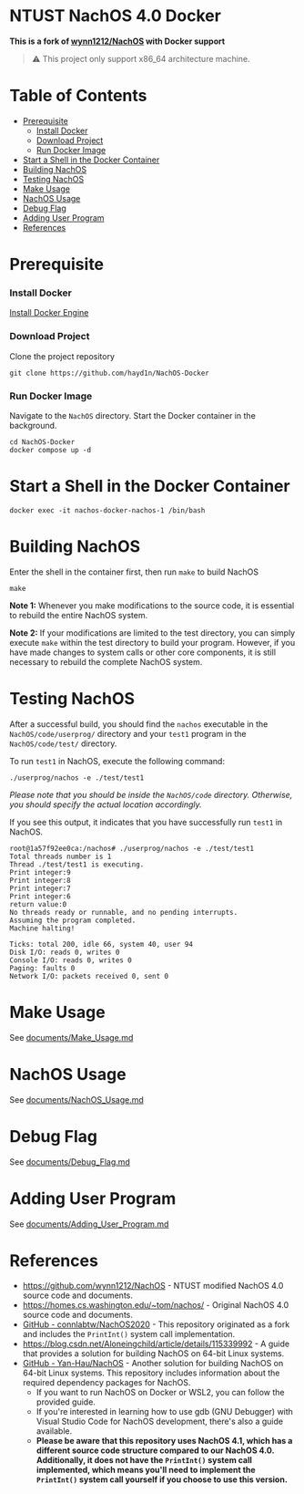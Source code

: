 # NTUST NachOS 4.0 Docker

**This is a fork of [wynn1212/NachOS](https://github.com/wynn1212/NachOS) with Docker support**

> ⚠️ This project only support x86_64 architecture machine.

# Table of Contents

- [Prerequisite](#Prerequisite)
  - [Install Docker](#Install-Docker)
  - [Download Project](#Download-Project)
  - [Run Docker Image](#Run-Docker-Image)
- [Start a Shell in the Docker Container](#Start-a-Shell-in-the-Docker-Container)
- [Building NachOS](#Building-NachOS)
- [Testing NachOS](#Testing-NachOS)
- [Make Usage](#Make-Usage)
- [NachOS Usage](#NachOS-Usage)
- [Debug Flag](#Debug-Flag)
- [Adding User Program](#Adding-User-Program)
- [References](#References)

# Prerequisite

### Install Docker

[Install Docker Engine](https://docs.docker.com/engine/install/)

### Download Project

Clone the project repository

```shell
git clone https://github.com/hayd1n/NachOS-Docker
```

### Run Docker Image

Navigate to the `NachOS` directory.
Start the Docker container in the background.

```shell
cd NachOS-Docker
docker compose up -d
```

# Start a Shell in the Docker Container

```shell
docker exec -it nachos-docker-nachos-1 /bin/bash
```

# Building NachOS

Enter the shell in the container first, then run `make` to build NachOS

```shell
make
```

**Note 1:** Whenever you make modifications to the source code, it is essential to rebuild the entire NachOS system.

**Note 2:** If your modifications are limited to the test directory, you can simply execute `make` within the test directory to build your program. However, if you have made changes to system calls or other core components, it is still necessary to rebuild the complete NachOS system.

# Testing NachOS

After a successful build, you should find the `nachos` executable in the `NachOS/code/userprog/` directory and your `test1` program in the `NachOS/code/test/` directory.

To run `test1` in NachOS, execute the following command:

```shell
./userprog/nachos -e ./test/test1
```

_Please note that you should be inside the `NachOS/code` directory. Otherwise, you should specify the actual location accordingly._

If you see this output, it indicates that you have successfully run `test1` in NachOS.

```
root@1a57f92ee0ca:/nachos# ./userprog/nachos -e ./test/test1
Total threads number is 1
Thread ./test/test1 is executing.
Print integer:9
Print integer:8
Print integer:7
Print integer:6
return value:0
No threads ready or runnable, and no pending interrupts.
Assuming the program completed.
Machine halting!

Ticks: total 200, idle 66, system 40, user 94
Disk I/O: reads 0, writes 0
Console I/O: reads 0, writes 0
Paging: faults 0
Network I/O: packets received 0, sent 0
```

# Make Usage

See [documents/Make_Usage.md](documents/Make_Usage.md)

# NachOS Usage

See [documents/NachOS_Usage.md](documents/NachOS_Usage.md)

# Debug Flag

See [documents/Debug_Flag.md](documents/Debug_Flag.md)

# Adding User Program

See [documents/Adding_User_Program.md](documents/Adding_User_Program.md)

# References

- https://github.com/wynn1212/NachOS - NTUST modified NachOS 4.0 source code and documents.
- https://homes.cs.washington.edu/~tom/nachos/ - Original NachOS 4.0 source code and documents.
- [GitHub - connlabtw/NachOS2020](https://github.com/connlabtw/NachOS2020) - This repository originated as a fork and includes the `PrintInt()` system call implementation.
- https://blog.csdn.net/Aloneingchild/article/details/115339992 - A guide that provides a solution for building NachOS on 64-bit Linux systems.
- [GitHub - Yan-Hau/NachOS](https://github.com/Yan-Hau/NachOS/tree/master#readme) - Another solution for building NachOS on 64-bit Linux systems. This repository includes information about the required dependency packages for NachOS.
  - If you want to run NachOS on Docker or WSL2, you can follow the provided guide.
  - If you're interested in learning how to use gdb (GNU Debugger) with Visual Studio Code for NachOS development, there's also a guide available.
  - **Please be aware that this repository uses NachOS 4.1, which has a different source code structure compared to our NachOS 4.0. Additionally, it does not have the `PrintInt()` system call implemented, which means you'll need to implement the `PrintInt()` system call yourself if you choose to use this version.**
